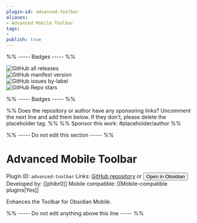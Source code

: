 ```yaml
---
plugin-id: advanced-toolbar
aliases:
- Advanced Mobile Toolbar
tags: 
- 
publish: true
---
```


%% ----- Badges ----- %%

![GitHub all releases](https://img.shields.io/github/downloads/phibr0/obsidian-advanced-toolbar/total?color=573E7A&logo=github&style=for-the-badge)   
![GitHub manifest version](https://img.shields.io/github/manifest-json/v/phibr0/obsidian-advanced-toolbar?color=573E7A&logo=github&style=for-the-badge)   
![GitHub issues by-label](https://img.shields.io/github/issues/phibr0/obsidian-advanced-toolbar/help%20wanted?color=573E7A&logo=github&style=for-the-badge)   
![GitHub Repo stars](https://img.shields.io/github/stars/phibr0/obsidian-advanced-toolbar?color=573E7A&logo=github&style=for-the-badge)

%% ----- Badges ----- %%

%% Does the repository or author have any sponsoring links? Uncomment the next line and add them below. If they don't, please delete the placeholder tag. %%
%% Sponsor this work: #placeholder/author %%

%% ----- Do not edit this section ----- %%

# Advanced Mobile Toolbar

Plugin ID: `advanced-toolbar`
Links: [GitHub repository](https://github.com/phibr0/obsidian-advanced-toolbar) or [<button id=HH>Open in Obsidian</button>](obsidian://goto-plugin?id=advanced-toolbar)
Developed by: [[phibr0]]
Mobile compatible: [[Mobile-compatible plugins|Yes]]

Enhances the Toolbar for Obsidian Mobile.

%% ----- Do not edit anything above this line ----- %% 
